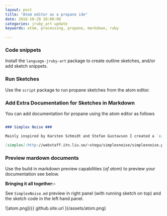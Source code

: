 ```yaml
---
layout: post
title: "Atom editor as a propane ide"
date: 2016-10-28 10:00:00
categories: jruby_art update
keywords: atom, processing, propane, markdown, ruby

---
```

### Code snippets ###

Install the `language-jruby-art` package to create outline sketches, and/or add sketch snippets.

### Run Sketches ###

Use the `script` package to run propane sketches from the atom editor.

### Add Extra Documentation for Sketches in Markdown ###

You can add documentation for propane using the atom editor as follows

```md

### Simplex Noise ###

Mainly inspired by Karsten Schmidt and Stefan Gustavson I created a `simplex_noise` library for propane (mainly in java) but I tweeked the example to work in ruby. Read more from [Stefan Gustavson][simplex] who created the java code. Kudos to Karsten Schmidt for the test code (vanilla processing not ruby version)

[simplex]:http://webstaff.itn.liu.se/~stegu/simplexnoise/simplexnoise.pdf

```

### Preview mardown documents ###

Use the build in markdown preview capabilities (_of atom_) to preview your documentation see below.


__Bringing it all together:-__

See `SimplexNoise.md` preview in right panel (with running sketch on top) and the sketch code in the left hand panel.

![atom.png]({{ github.site.url }}/assets/atom.png)
